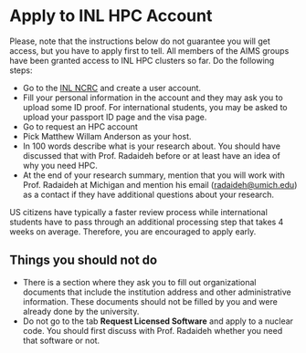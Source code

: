 # Apply to INL HPC Account

Please, note that the instructions below do not guarantee you will get access, but you have to apply first to tell. All members of the AIMS groups have been granted access to INL HPC clusters so far. Do the following steps:

- Go to the [INL NCRC](https://inl.gov/ncrc/) and create a user account.
- Fill your personal information in the account and they may ask you to upload some ID proof. For international students, you may be asked to upload your passport ID page and the visa page. 
- Go to request an HPC account
- Pick Matthew Willam Anderson as your host.
- In 100 words describe what is your research about. You should have discussed that with Prof. Radaideh before or at least have an idea of why you need HPC.
- At the end of your research summary, mention that you will work with Prof. Radaideh at Michigan and mention his email (radaideh@umich.edu) as a contact if they have additional questions about your research.

US citizens have typically a faster review process while international students have to pass through an additional processing step that takes 4 weeks on average. Therefore, you are encouraged to apply early. 

## Things you should not do

- There is a section where they ask you to fill out organizational documents that include the institution address and other administrative information. These documents should not be filled by you and were already done by the university.
- Do not go to the tab **Request Licensed Software** and apply to a nuclear code. You should first discuss with Prof. Radaideh whether you need that software or not.
